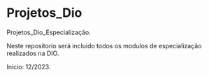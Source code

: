 # Projetos_Dio

Projetos_Dio_Especialização.

Neste repositorio será incluido todos os modulos de especialização realizados na DIO.

Inicio: 12/2023.
